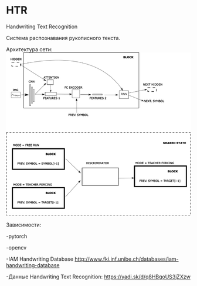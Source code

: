 # HTR
Handwriting Text Recognition

Сиcтема распознавания рукописного текста.

Архитектура сети:
![Архитектура](https://github.com/Hramchenko/HTR/blob/master/rect3713.png)

Зависимости:

-pytorch

-opencv

-IAM Handwriting Database http://www.fki.inf.unibe.ch/databases/iam-handwriting-database

-Данные Handwriting Text Recognition: https://yadi.sk/d/q8HBgoUS3jZXzw
